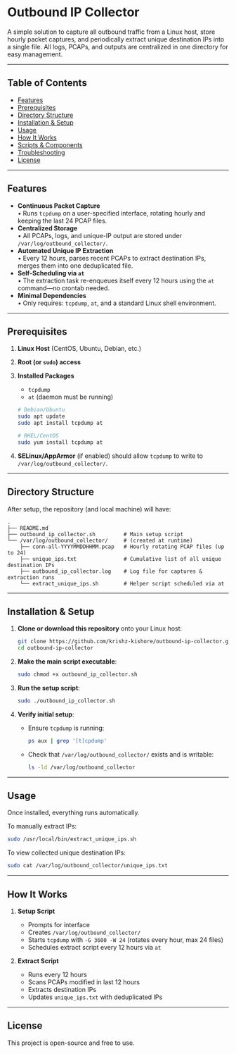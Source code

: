 # Outbound IP Collector

A simple solution to capture all outbound traffic from a Linux host, store hourly packet captures, and periodically extract unique destination IPs into a single file. All logs, PCAPs, and outputs are centralized in one directory for easy management.

---

## Table of Contents

- [Features](#features)  
- [Prerequisites](#prerequisites)  
- [Directory Structure](#directory-structure)  
- [Installation & Setup](#installation--setup)  
- [Usage](#usage)  
- [How It Works](#how-it-works)  
- [Scripts & Components](#scripts--components)  
- [Troubleshooting](#troubleshooting)  
- [License](#license)  

---

## Features

- **Continuous Packet Capture**  
  • Runs `tcpdump` on a user-specified interface, rotating hourly and keeping the last 24 PCAP files.  
- **Centralized Storage**  
  • All PCAPs, logs, and unique-IP output are stored under `/var/log/outbound_collector/`.  
- **Automated Unique IP Extraction**  
  • Every 12 hours, parses recent PCAPs to extract destination IPs, merges them into one deduplicated file.  
- **Self-Scheduling via `at`**  
  • The extraction task re-enqueues itself every 12 hours using the `at` command—no crontab needed.  
- **Minimal Dependencies**  
  • Only requires: `tcpdump`, `at`, and a standard Linux shell environment.

---

## Prerequisites

1. **Linux Host** (CentOS, Ubuntu, Debian, etc.)  
2. **Root (or `sudo`) access**  
3. **Installed Packages**  
   - `tcpdump`  
   - `at` (daemon must be running)  

   ```bash
   # Debian/Ubuntu
   sudo apt update
   sudo apt install tcpdump at

   # RHEL/CentOS
   sudo yum install tcpdump at
   ```

4. **SELinux/AppArmor** (if enabled) should allow `tcpdump` to write to `/var/log/outbound_collector/`.  

---

## Directory Structure

After setup, the repository (and local machine) will have:

```
.
├── README.md
├── outbound_ip_collector.sh         # Main setup script
└── /var/log/outbound_collector/     # (created at runtime)
    ├── conn-all-YYYYMMDDHHMM.pcap   # Hourly rotating PCAP files (up to 24)
    ├── unique_ips.txt               # Cumulative list of all unique destination IPs
    ├── outbound_ip_collector.log    # Log file for captures & extraction runs
    └── extract_unique_ips.sh        # Helper script scheduled via at
```

---

## Installation & Setup

1. **Clone or download this repository** onto your Linux host:
   ```bash
   git clone https://github.com/krishz-kishore/outbound-ip-collector.git
   cd outbound-ip-collector
   ```

2. **Make the main script executable**:
   ```bash
   sudo chmod +x outbound_ip_collector.sh
   ```

3. **Run the setup script**:
   ```bash
   sudo ./outbound_ip_collector.sh
   ```

4. **Verify initial setup**:
   - Ensure `tcpdump` is running:
     ```bash
     ps aux | grep '[t]cpdump'
     ```
   - Check that `/var/log/outbound_collector/` exists and is writable:
     ```bash
     ls -ld /var/log/outbound_collector
     ```

---

## Usage

Once installed, everything runs automatically.

To manually extract IPs:
```bash
sudo /usr/local/bin/extract_unique_ips.sh
```

To view collected unique destination IPs:
```bash
sudo cat /var/log/outbound_collector/unique_ips.txt
```

---

## How It Works

1. **Setup Script**
   - Prompts for interface
   - Creates `/var/log/outbound_collector/`
   - Starts `tcpdump` with `-G 3600 -W 24` (rotates every hour, max 24 files)
   - Schedules extract script every 12 hours via `at`

2. **Extract Script**
   - Runs every 12 hours
   - Scans PCAPs modified in last 12 hours
   - Extracts destination IPs
   - Updates `unique_ips.txt` with deduplicated IPs

---

## License

This project is open-source and free to use.
